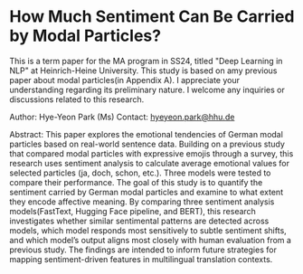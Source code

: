 # How Much Sentiment Can Be Carried by Modal Particles?

This is a term paper for the MA program in SS24, titled "Deep Learning in NLP" at Heinrich-Heine University. This study is based on amy previous paper about modal particles(in Appendix A). I appreciate your understanding regarding its preliminary nature. I welcome any inquiries or discussions related to this research.

Author: Hye-Yeon Park (Ms)
Contact: hyeyeon.park@hhu.de

Abstract:
 This paper explores the emotional tendencies of German modal particles based on real-world sentence data. Building on a previous study that compared modal particles with expressive emojis through a survey, this research uses sentiment analysis to calculate average emotional values for selected particles (ja, doch, schon, etc.). Three models were tested to compare their performance. The goal of this study is to quantify the sentiment carried by German modal particles and examine to what extent they encode affective meaning. By comparing three sentiment analysis models(FastText, Hugging Face pipeline, and BERT), this research investigates whether similar sentimental patterns are detected across models, which model responds most sensitively to subtle sentiment shifts, and which model’s output aligns most closely with human evaluation from a previous study. The findings are intended to inform future strategies for mapping sentiment-driven features in multilingual translation contexts.
